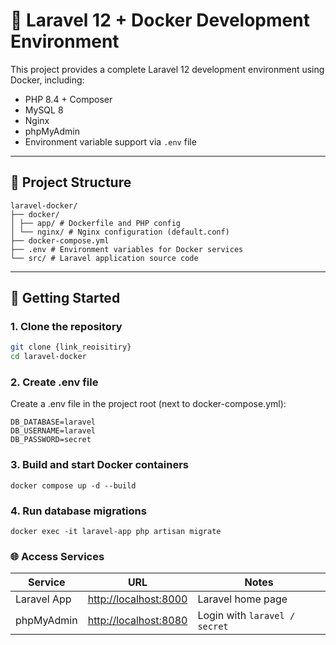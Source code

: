 # 🚀 Laravel 12 + Docker Development Environment

This project provides a complete Laravel 12 development environment using Docker, including:

- PHP 8.4 + Composer
- MySQL 8
- Nginx
- phpMyAdmin
- Environment variable support via `.env` file

---

## 📁 Project Structure
```
laravel-docker/
├── docker/
│ ├── app/ # Dockerfile and PHP config
│ └── nginx/ # Nginx configuration (default.conf)
├── docker-compose.yml
├── .env # Environment variables for Docker services
└── src/ # Laravel application source code
```
---

## 🚀 Getting Started

### 1. Clone the repository

```bash
git clone {link_reoisitiry}
cd laravel-docker
```

### 2. Create .env file
Create a .env file in the project root (next to docker-compose.yml):

```
DB_DATABASE=laravel
DB_USERNAME=laravel
DB_PASSWORD=secret
```

### 3. Build and start Docker containers
```
docker compose up -d --build
```

### 4. Run database migrations
```
docker exec -it laravel-app php artisan migrate
```

### 🌐 Access Services
| Service     | URL                                            | Notes                                          |
| ----------- | ---------------------------------------------- | ---------------------------------------------- |
| Laravel App | [http://localhost:8000](http://localhost:8000) | Laravel home page                              |
| phpMyAdmin  | [http://localhost:8080](http://localhost:8080) | Login with `laravel / secret` |
